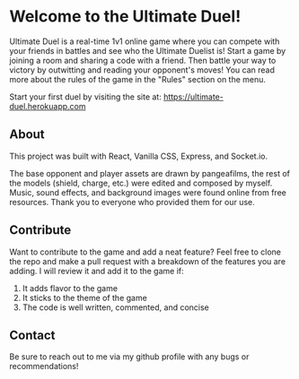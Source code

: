 # Welcome to the Ultimate Duel!

Ultimate Duel is a real-time 1v1 online game where you can compete with your friends in battles and see who the Ultimate Duelist is! Start a game by joining a room and sharing a code with a friend. Then battle your way to victory by outwitting and reading your opponent's moves! You can read more about the rules of the game in the "Rules" section on the menu.

Start your first duel by visiting the site at: https://ultimate-duel.herokuapp.com

## About

This project was built with React, Vanilla CSS, Express, and Socket.io.

The base opponent and player assets are drawn by pangeafilms, the rest of the models (shield, charge, etc.) were edited and composed by myself.
Music, sound effects, and background images were found online from free resources. Thank you to everyone who provided them for our use.

## Contribute

Want to contribute to the game and add a neat feature? Feel free to clone the repo and make a pull request with a breakdown of the features you are adding. I will review it and add it to the game if:
1. It adds flavor to the game
2. It sticks to the theme of the game
3. The code is well written, commented, and concise

## Contact
Be sure to reach out to me via my github profile with any bugs or recommendations!

